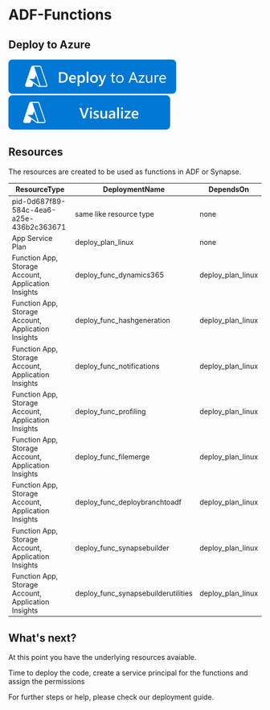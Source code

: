 # ADF-Functions

## Deploy to Azure
[![Deploy To Azure](https://raw.githubusercontent.com/Azure/azure-quickstart-templates/master/1-CONTRIBUTION-GUIDE/images/deploytoazure.svg?sanitize=true)](https://portal.azure.com/#create/Microsoft.Template/uri/https%3A%2F%2Fraw.githubusercontent.com%2Foh22is%2FADF-Functions%2Fmain%2FmainTemplate.json)  [![Visualize](https://raw.githubusercontent.com/Azure/azure-quickstart-templates/master/1-CONTRIBUTION-GUIDE/images/visualizebutton.svg?sanitize=true)](https://armviz.io/#/?load=https%3A%2F%2Fraw.githubusercontent.com%2Foh22is%2FADF-Functions%2Fmain%2FmainTemplate.json)

## Resources

The resources are created to be used as functions in ADF or Synapse.

| ResourceType                         | DeploymentName | DependsOn |
|-----------------------------------------|----------------|-----------|
| pid-0d687f89-584c-4ea6-a25e-436b2c363671 | same like resource type | none      |  
| App Service Plan                         | deploy_plan_linux      | none      |  
| Function App, Storage Account, Application Insights | deploy_func_dynamics365 | deploy_plan_linux |   
| Function App, Storage Account, Application Insights | deploy_func_hashgeneration | deploy_plan_linux |   
| Function App, Storage Account, Application Insights | deploy_func_notifications | deploy_plan_linux |   
| Function App, Storage Account, Application Insights | deploy_func_profiling | deploy_plan_linux |   
| Function App, Storage Account, Application Insights | deploy_func_filemerge | deploy_plan_linux |
| Function App, Storage Account, Application Insights | deploy_func_deploybranchtoadf | deploy_plan_linux | 
| Function App, Storage Account, Application Insights | deploy_func_synapsebuilder | deploy_plan_linux | 
| Function App, Storage Account, Application Insights | deploy_func_synapsebuilderutilities | deploy_plan_linux |    

## What's next?
At this point you have the underlying resources avaiable.

Time to deploy the code, create a service principal for the functions and assign the permissions 

For further steps or help, please check our deployment guide.
